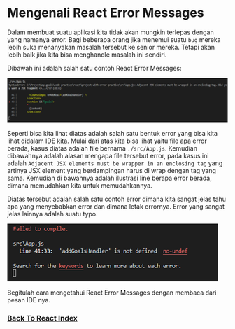 # Mengenali React Error Messages

Dalam membuat suatu aplikasi kita tidak akan mungkin terlepas dengan yang namanya error. Bagi beberapa orang jika menemui suatu `bug` mereka lebih suka menanyakan masalah tersebut ke senior mereka. Tetapi akan lebih baik jika kita bisa menghandle masalah ini sendiri.

Dibawah ini adalah salah satu contoh React Error Messages:

![React Error Message IDE](../../images/react-error-message-IDE.png)

Seperti bisa kita lihat diatas adalah salah satu bentuk error yang bisa kita lihat didalam IDE kita. Mulai dari atas kita bisa lihat yaitu file apa error berada, kasus diatas adalah file bernama `./src/App.js`. Kemudian dibawahnya adalah alasan mengapa file tersebut error, pada kasus ini adalah `Adjacent JSX elements must be wrapper in an enclosing tag` yang artinya JSX element yang berdampingan harus di wrap dengan tag yang sama. Kemudian di bawahnya adalah ilustrasi line berapa error berada, dimana memudahkan kita untuk memudahkannya.

Diatas tersebut adalah salah satu contoh error dimana kita sangat jelas tahu apa yang menyebabkan error dan dimana letak errornya. Error yang sangat jelas lainnya adalah suatu typo.

![React Error Message Typo](../../images/react-error-message-typo.png)

Begitulah cara mengetahui React Error Messages dengan membaca dari pesan IDE nya.

### [Back To React Index](../../README.md)

